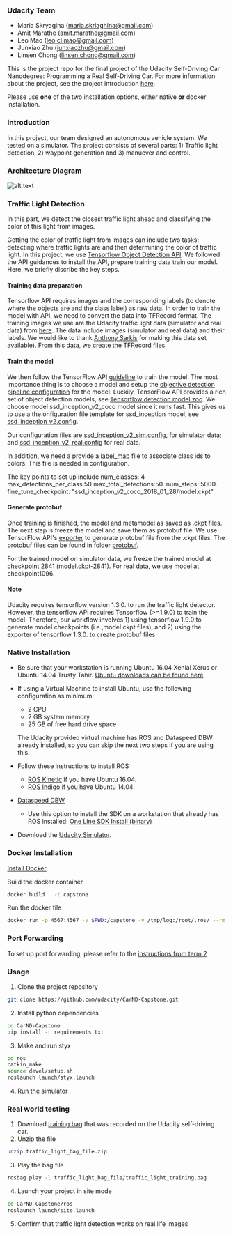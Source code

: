 
### Udacity Team

- Maria Skryagina (maria.skriaghina@gmail.com)
- Amit Marathe (amit.marathe@gmail.com)
- Leo Mao (leo.cl.mao@gmail.com)
- Junxiao Zhu (junxiaozhu@gmail.com)
- Linsen Chong (linsen.chong@gmail.com)

This is the project repo for the final project of the Udacity Self-Driving Car Nanodegree: Programming a Real Self-Driving Car. For more information about the project, see the project introduction [here](https://classroom.udacity.com/nanodegrees/nd013/parts/6047fe34-d93c-4f50-8336-b70ef10cb4b2/modules/e1a23b06-329a-4684-a717-ad476f0d8dff/lessons/462c933d-9f24-42d3-8bdc-a08a5fc866e4/concepts/5ab4b122-83e6-436d-850f-9f4d26627fd9).

Please use **one** of the two installation options, either native **or** docker installation.


### Introduction

In this project, our team designed an autonomous vehicle system. We tested on a simulator. The project consists of several parts: 1) Traffic light detection, 2) waypoint generation and 3) manuever and control.

### Architecture Diagram

![alt text](https://github.com/amitmarathe/majl/imgs/final-project-ros-graph-v2.png)
 

### Traffic Light Detection
In this part, we detect the closest traffic light ahead and classifying the color of this light from images.

Getting the color of traffic light from images can include two tasks: detecting where traffic lights are and then determining the color of traffic light. In this project, we use [Tensorflow Object Detection API]( https://github.com/tensorflow/models/tree/master/research/object_detection). We followed the API guidances to install the API, prepare training data  train our model. Here, we briefly discribe the key steps.

#### Training data preparation
Tensorflow API requires images and the corresponding labels (to denote where the objects are and the class label) as raw data. In order to train the model with API, we need to convert the data into TFRecord format. The training images we use are the Udacity traffic light data (simulator and real data) from [here](https://drive.google.com/file/d/0B-Eiyn-CUQtxdUZWMkFfQzdObUE/view). The data include images (simulator and real data) and their labels. We would like to thank [Anthony Sarkis](https://medium.com/@anthony_sarkis) for making this data set available). From this data, we create the TFRecord files.



#### Train the model
We then follow the TensorFlow API [guideline](https://github.com/tensorflow/models/blob/master/research/object_detection/g3doc/running_locally.md) to train the model. The most importance thing is to choose a model and setup the [objective detection pipeline configuration](https://github.com/tensorflow/models/blob/master/research/object_detection/g3doc/configuring_jobs.md) for the model. Luckily, TensorFlow API provides a rich set of object detection models, see [Tensorflow detection model zoo](https://github.com/tensorflow/models/blob/master/research/object_detection/g3doc/detection_model_zoo.md). We choose model ssd_inception_v2_coco model since it runs fast. This gives us to use a the onfiguration file template for ssd_inception model, see [ssd_inception_v2.config](https://github.com/tensorflow/models/blob/master/research/object_detection/samples/configs/ssd_inception_v2_coco.config).

Our configuration files are [ssd_inception_v2_sim.config](https://github.com/amitmarathe/majl/blob/master/image_classification_model/config/ssd_inception_v2_sim.config), for simulator data; and [ssd_inception_v2_real.config](https://github.com/amitmarathe/majl/blob/master/image_classification_model/config/ssd_inception_v2_real.config) for real data.

In addition, we need a provide a [label_map](https://github.com/amitmarathe/majl/blob/master/image_classification_model/label_map.pbtxt) file to associate class ids to colors. This file is needed in configuration.

The key points to set up include
num_classes: 4
max_detections_per_class:50
max_total_detections:50. 
num_steps: 5000.
fine_tune_checkpoint: "ssd_inception_v2_coco_2018_01_28/model.ckpt"

#### Generate protobuf
Once training is finished, the model and metamodel as saved as .ckpt files. The next step is freeze the model and save them as protobuf file. We use TensorFlow API's [exporter](https://github.com/tensorflow/models/blob/master/research/object_detection/export_inference_graph.py) to generate protobuf file from the .ckpt files. 
The protobuf files can be found in folder [protobuf](https://github.com/amitmarathe/majl/tree/master/image_classification_model/protobuf). 

For the trained model on simulator data, we freeze the trained model at checkpoint 2841 (model.ckpt-2841). For real data, we use model at checkpoint1096.

#### Note
Udacity requires tensorflow version 1.3.0. to run the traffic light detector. However, the tensorflow API requires Tensorflow (>=1.9.0) to train the model. Therefore, our workflow involves 1) using tensorflow 1.9.0 to generate model checkpoints (i.e.,model.ckpt files), and 2) using the exporter of tensorflow 1.3.0. to create protobuf files. 



### Native Installation

* Be sure that your workstation is running Ubuntu 16.04 Xenial Xerus or Ubuntu 14.04 Trusty Tahir. [Ubuntu downloads can be found here](https://www.ubuntu.com/download/desktop).
* If using a Virtual Machine to install Ubuntu, use the following configuration as minimum:
  * 2 CPU
  * 2 GB system memory
  * 25 GB of free hard drive space

  The Udacity provided virtual machine has ROS and Dataspeed DBW already installed, so you can skip the next two steps if you are using this.

* Follow these instructions to install ROS
  * [ROS Kinetic](http://wiki.ros.org/kinetic/Installation/Ubuntu) if you have Ubuntu 16.04.
  * [ROS Indigo](http://wiki.ros.org/indigo/Installation/Ubuntu) if you have Ubuntu 14.04.
* [Dataspeed DBW](https://bitbucket.org/DataspeedInc/dbw_mkz_ros)
  * Use this option to install the SDK on a workstation that already has ROS installed: [One Line SDK Install (binary)](https://bitbucket.org/DataspeedInc/dbw_mkz_ros/src/81e63fcc335d7b64139d7482017d6a97b405e250/ROS_SETUP.md?fileviewer=file-view-default)
* Download the [Udacity Simulator](https://github.com/udacity/CarND-Capstone/releases).

### Docker Installation
[Install Docker](https://docs.docker.com/engine/installation/)

Build the docker container
```bash
docker build . -t capstone
```

Run the docker file
```bash
docker run -p 4567:4567 -v $PWD:/capstone -v /tmp/log:/root/.ros/ --rm -it capstone
```

### Port Forwarding
To set up port forwarding, please refer to the [instructions from term 2](https://classroom.udacity.com/nanodegrees/nd013/parts/40f38239-66b6-46ec-ae68-03afd8a601c8/modules/0949fca6-b379-42af-a919-ee50aa304e6a/lessons/f758c44c-5e40-4e01-93b5-1a82aa4e044f/concepts/16cf4a78-4fc7-49e1-8621-3450ca938b77)

### Usage

1. Clone the project repository
```bash
git clone https://github.com/udacity/CarND-Capstone.git
```

2. Install python dependencies
```bash
cd CarND-Capstone
pip install -r requirements.txt
```
3. Make and run styx
```bash
cd ros
catkin_make
source devel/setup.sh
roslaunch launch/styx.launch
```
4. Run the simulator

### Real world testing
1. Download [training bag](https://s3-us-west-1.amazonaws.com/udacity-selfdrivingcar/traffic_light_bag_file.zip) that was recorded on the Udacity self-driving car.
2. Unzip the file
```bash
unzip traffic_light_bag_file.zip
```
3. Play the bag file
```bash
rosbag play -l traffic_light_bag_file/traffic_light_training.bag
```
4. Launch your project in site mode
```bash
cd CarND-Capstone/ros
roslaunch launch/site.launch
```
5. Confirm that traffic light detection works on real life images
